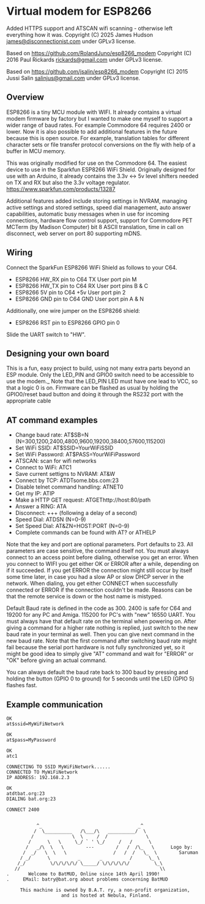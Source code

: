 Virtual modem for ESP8266
=========================

Added HTTPS support and ATSCAN wifi scanning - otherwise left everything how it was.
Copyright (C) 2025 James Hudson <james@disconnectionist.com> under GPLv3 license.


Based on https://github.com/RolandJuno/esp8266_modem
Copyright (C) 2016 Paul Rickards <rickards@gmail.com> under GPLv3 license.


Based on https://github.com/jsalin/esp8266_modem
Copyright (C) 2015 Jussi Salin <salinjus@gmail.com> under GPLv3 license.


Overview
--------

ESP8266 is a tiny MCU module with WIFI. It already contains a virtual modem firmware by factory but I wanted to make one myself to support a wider range of baud rates. For example Commodore 64 requires 2400 or lower. Now it is also possible to add additional features in the future because this is open source. For example, translation tables for different character sets or file transfer protocol conversions on the fly with help of a buffer in MCU memory.

This was originally modified for use on the Commodore 64. The easiest device to use in the Sparkfun ESP8266 WiFi Shield. Originally designed for use with an Arduino, it already contains the 3.3v <-> 5v level shifters needed on TX and RX but also the 3.3v voltage regulator. https://www.sparkfun.com/products/13287

Additional features added include storing settings in NVRAM, managing active settings and stored settings, speed dial management, auto answer capabilities, automatic busy messages when in use for incoming connections, hardware flow control support, support for Commodore PET MCTerm (by Madison Computer) bit 8 ASCII translation, time in call on disconnect, web server on port 80 supporting mDNS.

Wiring
------

Connect the SparkFun ESP8266 WiFi Shield as follows to your C64.

* ESP8266 HW_RX pin to C64 TX User port pin M
* ESP8266 HW_TX pin to C64 RX User port pins B & C
* ESP8266 5V pin to C64 +5v User port pin 2
* ESP8266 GND pin to C64 GND User port pin A & N

Additionally, one wire jumper on the ESP8266 shield:

* ESP8266 RST pin to ESP8266 GPIO pin 0

Slide the UART switch to "HW".

Designing your own board
------------------------

This is a fun, easy project to build, using not many extra parts beyond an ESP module. Only the LED_PIN and GPIO0 switch need to be accessible to use the modem._
Note that the LED_PIN LED must have one lead to VCC, so that a logic 0 is on.
Firmware can be flashed as usual by holding the GPIO0/reset baud button and doing it through the RS232 port with the appropriate cable


AT command examples
-------------------

* Change baud rate: AT$SB=N (N=300,1200,2400,4800,9600,19200,38400,57600,115200)
* Set WiFi SSID: AT$SSID=YourWiFiSSID
* Set WiFi Password: AT$PASS=YourWiFiPassword
* ATSCAN: scan for wifi networks
* Connect to WiFi: ATC1
* Save current settigns to NVRAM: AT&W
* Connect by TCP: ATDTsome.bbs.com:23
* Disable telnet command handling: ATNET0
* Get my IP: ATIP
* Make a HTTP GET request: ATGEThttp://host:80/path
* Answer a RING: ATA
* Disconnect: +++ (following a delay of a second)
* Speed Dial: ATDSN (N=0-9)
* Set Speed Dial: AT&ZN=HOST:PORT (N=0-9)
* Complete commands can be found with AT? or ATHELP

Note that the key and port are optional parameters. Port defaults to 23. All parameters are case sensitive, the command itself not. You must always connect to an access point before dialing, otherwise you get an error. When you connect to WIFI you get either OK or ERROR after a while, depending on if it succeeded. If you get ERROR the connection might still occur by itself some time later, in case you had a slow AP or slow DHCP server in the network. When dialing, you get either CONNECT when successfully connected or ERROR if the connection couldn't be made. Reasons can be that the remote service is down or the host name is mistyped.

Default Baud rate is defined in the code as 300. 2400 is safe for C64 and 19200 for any PC and Amiga. 115200 for PC's with "new" 16550 UART.  You must always have that default rate on the terminal when powering on. After giving a command for a higher rate nothing is replied, just switch to the new baud rate in your terminal as well. Then you can give next command in the new baud rate. Note that the first command after switching baud rate might fail because the serial port hardware is not fully synchronized yet, so it might be good idea to simply give "AT" command and wait for "ERROR" or "OK" before giving an actual command.

You can always default the baud rate back to 300 baud by pressing and holding the button (GPIO 0 to ground) for 5 seconds until the LED (GPIO 5) flashes fast.

Example communication
---------------------
    
    OK
    at$ssid=MyWiFiNetwork
    
    OK
    at$pass=MyPassword
    
    OK
    atc1
    
    CONNECTING TO SSID MyWiFiNetwork......
    CONNECTED TO MyWiFiNetwork
    IP ADDRESS: 192.168.2.3
    
    OK
    atdtbat.org:23
    DIALING bat.org:23
    
    CONNECT 2400
    
    
               ^_                                   _^
              /  \__________   /\___/\   __________/  \
             /              \  \     /  /              \
            /      \   \     \_/ ` ' \_/     /   /      \
           /   _/\  \   \        ---        /   /  /\_   \      Logo by:
          /  _/   \  \   \                 /   /  /   \_  \        Saruman
         / _/      \          _       _          /      \_ \
        /_/         \/\/\/\/\/ \_____/ \/\/\/\/\/         \_\
       //                                                   \\
    .       Welcome to BatMUD, Online since 14th April 1990!
    .     EMail: batry@bat.org about problems concerning BatMUD
    
         This machine is owned by B.A.T. ry, a non-profit organization, 
                        and is hosted at Nebula, Finland.



